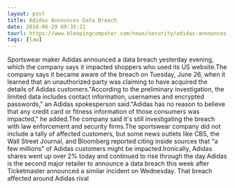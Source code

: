 ```yaml
---
layout: post
title: Adidas Announces Data Breach
date: 2018-06-29 09:35:21
tourl: https://www.bleepingcomputer.com/news/security/adidas-announces-data-breach/
tags: [law]
---
```

Sportswear maker Adidas announced a data breach yesterday evening, which the company says it impacted shoppers who used its US website.The company says it became aware of the breach on Tuesday, June 26, when it learned that an unauthorized party was claiming to have acquired the details of Adidas customers."According to the preliminary investigation, the limited data includes contact information, usernames and encrypted passwords," an Adidas spokesperson said."Adidas has no reason to believe that any credit card or fitness information of those consumers was impacted," he added.The company said it's still investigating the breach with law enforcement and security firms.The sportswear company did not include a tally of affected customers, but some news outlets like CBS, the Wall Street Journal, and Bloomberg reported citing inside sources that "a few millions" of Adidas customers might be impacted.Ironically, Adidas shares went up over 2% today and continued to rise through the day.Adidas is the second major retailer to announce a data breach this week after Ticketmaster announced a similar incident on Wednesday. That breach affected around Adidas rival 